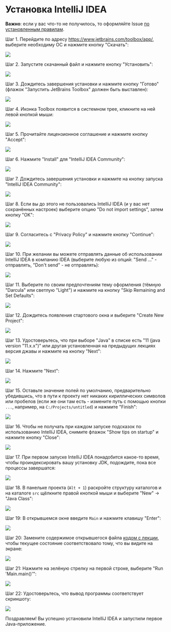 # Установка IntelliJ IDEA

**Важно**: если у вас что-то не получилось, то оформляйте Issue [по установленным правилам](../report-requirements.md).

Шаг 1. Перейдите по адресу https://www.jetbrains.com/toolbox/app/, выберите необходиму ОС и нажмите кнопку "Скачать":

![](pic/toolbox-web.png)

Шаг 2. Запустите скачанный файл и нажмите кнопку "Установить":

![](pic/toolbox-step1.png)

Шаг 3. Дождитесь завершения установки и нажмите кнопку "Готово" (флажок "Запустить JetBrains Toolbox" должен быть выставлен):

![](pic/toolbox-step2.png)

Шаг 4. Иконка Toolbox появится в системном трее, кликните на ней левой кнопкой мыши:

![](pic/toolbox-step3.png)

Шаг 5. Прочитайте лицензионное соглашение и нажмите кнопку "Accept":

![](pic/toolbox-step4.png)

Шаг 6. Нажмите "Install" для "IntelliJ IDEA Community":

![](pic/toolbox-step5.png)

Шаг 7. Дождитесь завершения установки и нажмите на кнопку запуска "IntelliJ IDEA Community":

![](pic/toolbox-step6.png)

Шаг 8. Если вы до этого не пользовались IntelliJ IDEA (и у вас нет сохранённых настроек) выберите опцию "Do not import settings", затем кнопку "OK":

![](pic/toolbox-step7.png)

Шаг 9. Согласитесь с "Privacy Policy" и нажмите кнопку "Continue":

![](pic/toolbox-step8.png)

Шаг 10. При желании вы можете отправлять данные об использовании IntelliJ IDEA в компанию IDEA (выберите любую из опций: "Send ..." - отправлять, "Don't send" - не отправлять):

![](pic/toolbox-step9.png)

Шаг 11. Выберите по своим предпочтениям тему оформления (тёмную "Darcula" или светлую "Light") и нажмите на кнопку "Skip Remaining and Set Defaults":

![](pic/toolbox-step10.png)

Шаг 12. Дождитесь появления стартового окна и выберите "Create New Project":

![](pic/toolbox-step11.png)

Шаг 13. Удостоверьтесь, что при выборе "Java" в списке есть "11 (java version "11.x.x")" или другая установленная на предыдущих лекциях версия джавы и нажмите на кнопку "Next":

![](pic/toolbox-step12.png)

Шаг 14. Нажмите "Next":

![](pic/toolbox-step13.png)

Шаг 15. Оставьте значение полей по умолчанию, предварительно убедившись, что в пути к проекту нет никаких кириллических символов или пробелов (если же они там есть - измените путь с помощью кнопки `...`, например, на `C:/Projects/untitled`) и нажмите "Finish":

![](pic/toolbox-step14.png)

Шаг 16. Чтобы не получать при каждом запуске подсказок по использованию IntelliJ IDEA, снимите флажок "Show tips on startup" и нажмите кнопку "Close": 

![](pic/toolbox-step15.png)

Шаг 17. При первом запуске IntelliJ IDEA понадобится какое-то время, чтобы проиндексировать вашу установку JDK, подождите, пока все процессы завершатся:

![](pic/toolbox-step16.png)

Шаг 18. В панельке проекта (`Alt + 1`) раскройте структуру каталогов и на каталоге `src` щёлкните правой кнопкой мыши и выберите "New" -> "Java Class":

![](pic/toolbox-step17.png)

Шаг 19: В открывшемся окне введите `Main` и нажмите клавишу "Enter":

![](pic/toolbox-step18.png)

Шаг 20: Замените содержимое открывшегося файла [кодом с лекции](https://github.com/netology-code/javaqa-code/blob/master/1.1_intro/hello-programming/src/Main.java), чтобы текущее состояние соответствовало тому, что вы видите на экране:

![](pic/toolbox-step19.png)

Шаг 21: Нажмите на зелёную стрелку на первой строке, выберите "Run 'Main.main()'":

![](pic/toolbox-step20.png)

Шаг 22: Удостоверьтесь, что вывод программы соответствует скриншоту:

![](pic/toolbox-step21.png)

Поздравляем! Вы успешно установили IntelliJ IDEA и запустили первое Java-приложение.
